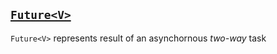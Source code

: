 ## [`Future<V>`](https://www.youtube.com/watch?v=2NAlvSkK9-k&t=760s)
`Future<V>` represents result of an asynchornous *two-way* task

